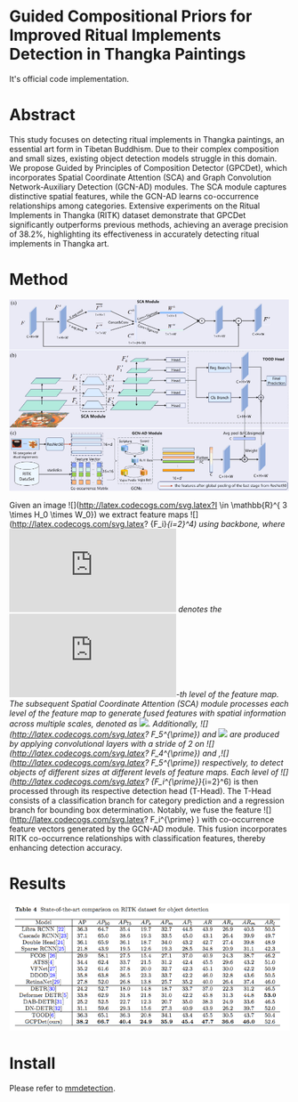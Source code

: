 # Guided Compositional Priors for Improved Ritual Implements Detection in Thangka Paintings

It's official code implementation.

# Abstract

This study focuses on detecting ritual implements in Thangka paintings, an essential art form in Tibetan Buddhism. Due to their complex composition and small sizes, existing object detection models struggle in this domain. We propose Guided by Principles of Composition Detector (GPCDet), which incorporates Spatial Coordinate Attention (SCA) and Graph Convolution Network-Auxiliary Detection (GCN-AD) modules. The SCA module captures distinctive spatial features, while the GCN-AD learns co-occurrence relationships among categories. Extensive experiments on the Ritual Implements in Thangka (RITK) dataset demonstrate that GPCDet significantly outperforms previous methods, achieving an average precision of 38.2\%, highlighting its effectiveness in accurately detecting ritual implements in Thangka art.



# Method

![method](./resources/method.png)

Given an image ![](http://latex.codecogs.com/svg.latex?I \in \mathbb{R}^{ 3 \times H_0 \times W_0}) we extract feature maps ![](http://latex.codecogs.com/svg.latex? \{F_i\}_{i=2}^4) using backbone, where ![](http://latex.codecogs.com/svg.latex?i) denotes the ![](http://latex.codecogs.com/svg.latex?i)-th level of the feature map.
The subsequent Spatial Coordinate Attention (SCA) module processes each level of the feature map to generate fused features with spatial information across multiple scales, denoted as ![](http://latex.codecogs.com/svg.latex?\{F_i^{\prime}\}_{i=2}^4). Additionally, ![](http://latex.codecogs.com/svg.latex? F_5^{\prime}) and ![](http://latex.codecogs.com/svg.latex?F_6^{\prime}) are produced by applying convolutional layers with a stride of 2 on ![](http://latex.codecogs.com/svg.latex? F_4^{\prime}) and ,![](http://latex.codecogs.com/svg.latex? F_5^{\prime}) respectively, to detect objects of different sizes at different levels of feature maps.
Each level of ![](http://latex.codecogs.com/svg.latex? \{F_i^{\prime}\}_{i=2}^6) is then processed through its respective detection head (T-Head). The T-Head consists of a classification branch for category prediction and a regression branch for bounding box determination. Notably, we fuse the feature ![](http://latex.codecogs.com/svg.latex? F_i^{\prime} ) with co-occurrence feature vectors generated by the GCN-AD module. This fusion incorporates RITK co-occurrence relationships with classification features, thereby enhancing detection accuracy.



# Results

![results](resources/results.png)

# Install

Please refer to [mmdetection](https://github.com/open-mmlab/mmdetection).

